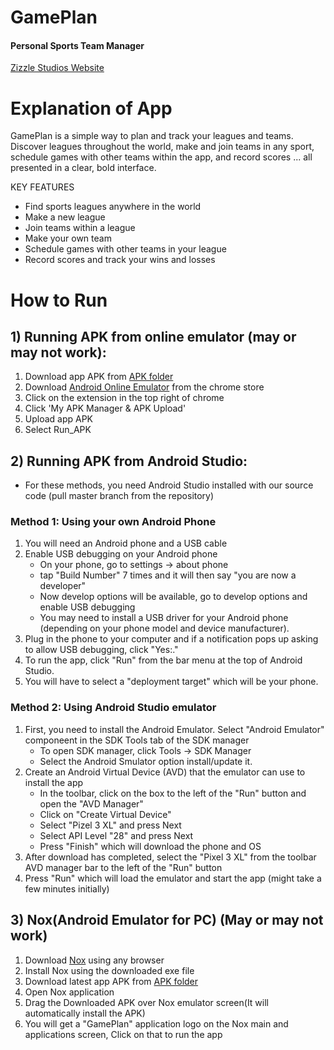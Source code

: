 # GamePlan
#### Personal Sports Team Manager
[Zizzle Studios Website](https://sites.google.com/view/zizzlestudioscanada/home)

# Explanation of App
GamePlan is a simple way to plan and track your leagues and teams. Discover leagues throughout the world, make and join teams in any sport, schedule games with other teams within the app, and record scores ... all presented in a clear, bold interface.

KEY FEATURES
*  Find sports leagues anywhere in the world
*  Make a new league
*  Join teams within a league
*  Make your own team
*  Schedule games with other teams in your league
*  Record scores and track your wins and losses


# How to Run

## 1) Running APK from online emulator (may or may not work):
1. Download app APK from [APK folder](https://git.cs.usask.ca/test_alpha/project_1/tree/develop/APK)
2. Download [Android Online Emulator](https://chrome.google.com/webstore/detail/android-online-emulator/lnhnebkkgjmlgomfkkmkoaefbknopmja) from the chrome store 
2. Click on the extension in the top right of chrome
3. Click 'My APK Manager & APK Upload'
4. Upload app APK
5. Select Run_APK

## 2) Running APK from Android Studio:
*  For these methods, you need Android Studio installed with our source code (pull master branch from the repository)
### Method 1: Using your own Android Phone
1. You will need an Android phone and a USB cable
2. Enable USB debugging on your Android phone
   *  On your phone, go to settings -> about phone
   *  tap "Build Number" 7 times and it will then say "you are now a developer"
   *  Now develop options will be available, go to develop options and enable USB debugging
   *  You may need to install a USB driver for your Android phone (depending on your phone model and device manufacturer).
3. Plug in the phone to your computer and if a notification pops up asking to allow USB debugging, click "Yes:."
4. To run the app, click "Run" from the bar menu at the top of Android Studio. 
5. You will have to select a "deployment target" which will be your phone.

### Method 2: Using Android Studio emulator
1. First, you need to install the Android Emulator. Select "Android Emulator" componeent in the SDK Tools tab of the SDK manager
   *  To open SDK manager, click Tools -> SDK Manager
   *  Select the Android Smulator option install/update it.
2. Create an Android Virtual Device (AVD) that the emulator can use to install the app
   *  In the toolbar, click on the box to the left of the "Run" button and open the "AVD Manager"
   *  Click on "Create Virtual Device"
   *  Select "Pizel 3 XL" and press Next
   *  Select API Level "28" and press Next
   *  Press "Finish" which will download the phone and OS
3. After download has completed, select the "Pixel 3 XL" from the toolbar AVD manager bar to the left of the "Run" button
4. Press "Run" which will load the emulator and start the app (might take a few minutes initially)

## 3) Nox(Android Emulator for PC) (May or may not work)
1. Download [Nox](https://www.bignox.com/en/download/fullPackage) using any browser
2. Install Nox using the downloaded exe file
2. Download latest app APK from [APK folder](https://git.cs.usask.ca/test_alpha/project_1/tree/develop/APK)
3. Open Nox application 
4. Drag the Downloaded APK over Nox emulator screen(It will automatically install the APK)
5. You will get a "GamePlan" application logo on the Nox main and applications screen, Click on that to run the app
